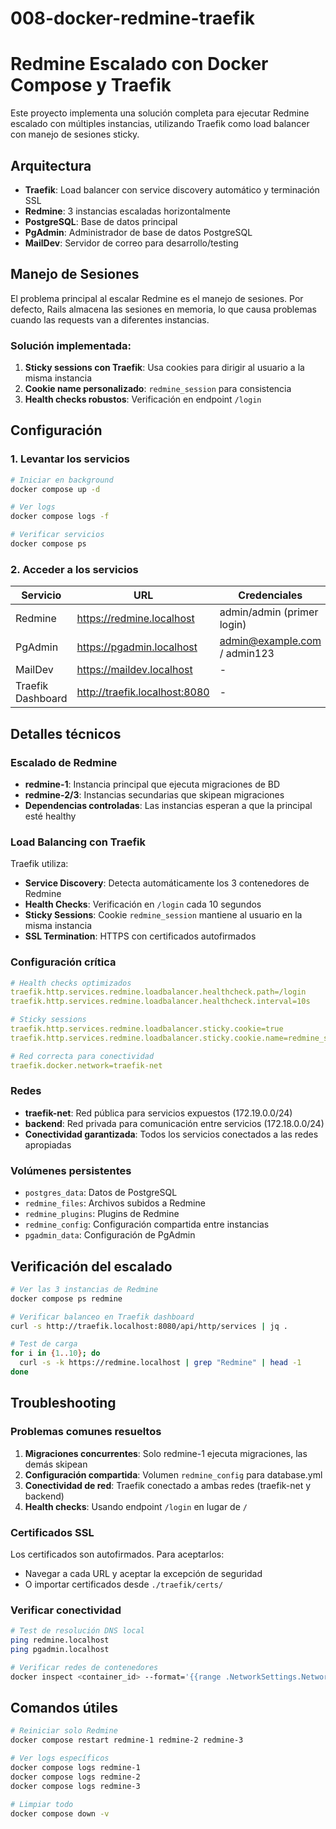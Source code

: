 # 008-docker-redmine-traefik
# Redmine Escalado con Docker Compose y Traefik

Este proyecto implementa una solución completa para ejecutar Redmine escalado con múltiples instancias, utilizando Traefik como load balancer con manejo de sesiones sticky.

## Arquitectura

- **Traefik**: Load balancer con service discovery automático y terminación SSL
- **Redmine**: 3 instancias escaladas horizontalmente
- **PostgreSQL**: Base de datos principal
- **PgAdmin**: Administrador de base de datos PostgreSQL
- **MailDev**: Servidor de correo para desarrollo/testing

## Manejo de Sesiones

El problema principal al escalar Redmine es el manejo de sesiones. Por defecto, Rails almacena las sesiones en memoria, lo que causa problemas cuando las requests van a diferentes instancias.

### Solución implementada:

1. **Sticky sessions con Traefik**: Usa cookies para dirigir al usuario a la misma instancia
2. **Cookie name personalizado**: `redmine_session` para consistencia
3. **Health checks robustos**: Verificación en endpoint `/login`

## Configuración

### 1. Levantar los servicios

```bash
# Iniciar en background
docker compose up -d

# Ver logs
docker compose logs -f

# Verificar servicios
docker compose ps
```

### 2. Acceder a los servicios

| Servicio | URL | Credenciales |
|----------|-----|--------------|
| Redmine | https://redmine.localhost | admin/admin (primer login) |
| PgAdmin | https://pgadmin.localhost | admin@example.com / admin123 |
| MailDev | https://maildev.localhost | - |
| Traefik Dashboard | http://traefik.localhost:8080 | - |

## Detalles técnicos

### Escalado de Redmine

- **redmine-1**: Instancia principal que ejecuta migraciones de BD
- **redmine-2/3**: Instancias secundarias que skipean migraciones
- **Dependencias controladas**: Las instancias esperan a que la principal esté healthy

### Load Balancing con Traefik

Traefik utiliza:
- **Service Discovery**: Detecta automáticamente los 3 contenedores de Redmine
- **Health Checks**: Verificación en `/login` cada 10 segundos
- **Sticky Sessions**: Cookie `redmine_session` mantiene al usuario en la misma instancia
- **SSL Termination**: HTTPS con certificados autofirmados

### Configuración crítica

```yaml
# Health checks optimizados
traefik.http.services.redmine.loadbalancer.healthcheck.path=/login
traefik.http.services.redmine.loadbalancer.healthcheck.interval=10s

# Sticky sessions
traefik.http.services.redmine.loadbalancer.sticky.cookie=true
traefik.http.services.redmine.loadbalancer.sticky.cookie.name=redmine_session

# Red correcta para conectividad
traefik.docker.network=traefik-net
```

### Redes

- **traefik-net**: Red pública para servicios expuestos (172.19.0.0/24)
- **backend**: Red privada para comunicación entre servicios (172.18.0.0/24)
- **Conectividad garantizada**: Todos los servicios conectados a las redes apropiadas

### Volúmenes persistentes

- `postgres_data`: Datos de PostgreSQL
- `redmine_files`: Archivos subidos a Redmine
- `redmine_plugins`: Plugins de Redmine
- `redmine_config`: Configuración compartida entre instancias
- `pgadmin_data`: Configuración de PgAdmin

## Verificación del escalado

```bash
# Ver las 3 instancias de Redmine
docker compose ps redmine

# Verificar balanceo en Traefik dashboard
curl -s http://traefik.localhost:8080/api/http/services | jq .

# Test de carga
for i in {1..10}; do
  curl -s -k https://redmine.localhost | grep "Redmine" | head -1
done
```

## Troubleshooting

### Problemas comunes resueltos

1. **Migraciones concurrentes**: Solo redmine-1 ejecuta migraciones, las demás skipean
2. **Configuración compartida**: Volumen `redmine_config` para database.yml
3. **Conectividad de red**: Traefik conectado a ambas redes (traefik-net y backend)
4. **Health checks**: Usando endpoint `/login` en lugar de `/`

### Certificados SSL

Los certificados son autofirmados. Para aceptarlos:
- Navegar a cada URL y aceptar la excepción de seguridad
- O importar certificados desde `./traefik/certs/`

### Verificar conectividad

```bash
# Test de resolución DNS local
ping redmine.localhost
ping pgadmin.localhost

# Verificar redes de contenedores
docker inspect <container_id> --format='{{range .NetworkSettings.Networks}}{{.IPAddress}} {{end}}'
```

## Comandos útiles

```bash
# Reiniciar solo Redmine
docker compose restart redmine-1 redmine-2 redmine-3

# Ver logs específicos
docker compose logs redmine-1
docker compose logs redmine-2
docker compose logs redmine-3

# Limpiar todo
docker compose down -v
```

